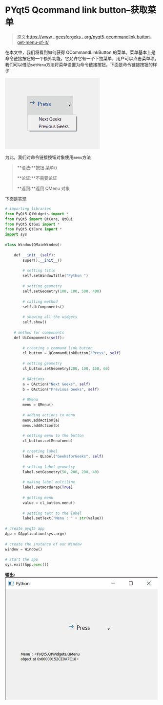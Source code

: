 # PYqt5 Qcommand link button–获取菜单

> 原文:[https://www . geesforgeks . org/pyqt5-qcommandlink button-get-menu-of-it/](https://www.geeksforgeeks.org/pyqt5-qcommandlinkbutton-getting-menu-of-it/)

在本文中，我们将看到如何获得 QCommandLinkButton 的菜单。菜单基本上是命令链接按钮的一个额外功能，它允许它有一个下拉菜单，用户可以点击菜单项。我们可以借助`setMenu`方法将菜单设置为命令链接按钮，下面是命令链接按钮的样子

![](img/a3613b8f9d8346cf2a672036f0312e22.png)

为此，我们对命令链接按钮对象使用`menu`方法

> **语法:**按钮.菜单()
> 
> **论证:**不需要论证
> 
> **返回:**返回 QMenu 对象

下面是实现

```py
# importing libraries
from PyQt5.QtWidgets import * 
from PyQt5 import QtCore, QtGui
from PyQt5.QtGui import * 
from PyQt5.QtCore import * 
import sys

class Window(QMainWindow):

    def __init__(self):
        super().__init__()

        # setting title
        self.setWindowTitle("Python ")

        # setting geometry
        self.setGeometry(100, 100, 500, 400)

        # calling method
        self.UiComponents()

        # showing all the widgets
        self.show()

    # method for components
    def UiComponents(self):

        # creating a command link button
        cl_button = QCommandLinkButton("Press", self)

        # setting geometry
        cl_button.setGeometry(200, 100, 150, 60)

        # QActions
        a = QAction("Next Geeks", self)
        b = QAction("Previous Geeks", self)

        # QMenu
        menu = QMenu()

        # adding actions to menu
        menu.addAction(a)
        menu.addAction(b)

        # setting menu to the button
        cl_button.setMenu(menu)

        # creating label
        label = QLabel("GeeksforGeeks", self)

        # setting label geometry
        label.setGeometry(50, 200, 200, 40)

        # making label multiline
        label.setWordWrap(True)

        # getting menu
        value = cl_button.menu()

        # setting text to the label
        label.setText("Menu : " + str(value))

# create pyqt5 app
App = QApplication(sys.argv)

# create the instance of our Window
window = Window()

# start the app
sys.exit(App.exec())
```

**输出:**
![](img/2e76098ad20ecddf73004a3696a75dca.png)